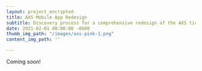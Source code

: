 ```yaml
---
layout: project_encrypted
title: AXS Mobile App Redesign
subtitle: Discovery process for a comprehensive redesign of the AXS ticketing app
date: 2021-02-01 00:00:00 -0600
thumb_img_path: "/images/axs-pink-1.png"
content_img_path: ''

---
```

Coming soon!